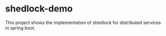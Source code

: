 # shedlock-demo
This project shows the implementation of shedlock for distributed services in spring boot.
